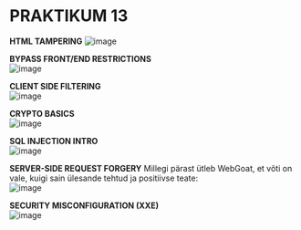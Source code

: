 # PRAKTIKUM 13

**HTML TAMPERING**
![image](https://github.com/alexandravoit/ANDMETURVE-2024/assets/145194484/6daa8df5-00a4-4ef2-9355-c9648a502e67)

**BYPASS FRONT/END RESTRICTIONS**  
![image](https://github.com/alexandravoit/ANDMETURVE-2024/assets/145194484/cb59061c-392f-4ae4-9594-c3ba931eb42e)

**CLIENT SIDE FILTERING**  
![image](https://github.com/alexandravoit/ANDMETURVE-2024/assets/145194484/06d4eb2d-45b3-4f18-a583-04cd7e7378e1)

**CRYPTO BASICS**  
![image](https://github.com/alexandravoit/ANDMETURVE-2024/assets/145194484/5ae8f454-f714-41fa-8e07-96ff73d03f54)

**SQL INJECTION INTRO**  
![image](https://github.com/alexandravoit/ANDMETURVE-2024/assets/145194484/efd5e4ab-7ec2-4195-b615-5abef8d0c852)

**SERVER-SIDE REQUEST FORGERY**
Millegi pärast ütleb WebGoat, et võti on vale, kuigi sain ülesande tehtud ja positiivse teate:   
![image](https://github.com/alexandravoit/ANDMETURVE-2024/assets/145194484/66bc2f75-5c1e-4f0c-8c39-5b5f6bbd1382)

**SECURITY MISCONFIGURATION (XXE)**  
![image](https://github.com/alexandravoit/ANDMETURVE-2024/assets/145194484/be873dab-2461-493c-ba5b-73fde22d0f51)

